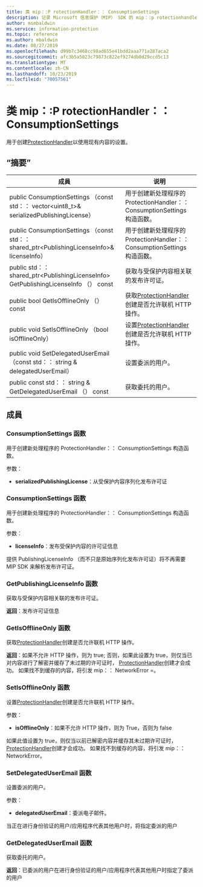 ```yaml
---
title: 类 mip：:P rotectionHandler：： ConsumptionSettings
description: 记录 Microsoft 信息保护（MIP） SDK 的 mip：:p rotectionhandler 类。
author: msmbaldwin
ms.service: information-protection
ms.topic: reference
ms.author: mbaldwin
ms.date: 08/27/2019
ms.openlocfilehash: d99b7c3468cc98ad655e41bdd2aaa771a287aca2
ms.sourcegitcommit: afc3b5a5823c79873c822ef9274db0d29ccd5c13
ms.translationtype: MT
ms.contentlocale: zh-CN
ms.lasthandoff: 10/23/2019
ms.locfileid: "70057561"
---
```

# <a name="class-mipprotectionhandlerconsumptionsettings"></a>类 mip：:P rotectionHandler：： ConsumptionSettings 
用于创建[ProtectionHandler](class_mip_protectionhandler.md)以使用现有内容的设置。
  
## <a name="summary"></a>“摘要”
 成員                        | 说明                                
--------------------------------|---------------------------------------------
public ConsumptionSettings （const std：： vector\<uint8_t\>& serializedPublishingLicense）  | 用于创建新处理程序的 ProtectionHandler：： ConsumptionSettings 构造函数。
public ConsumptionSettings （const std：： shared_ptr\<PublishingLicenseInfo\>& licenseInfo）  |  用于创建新处理程序的 ProtectionHandler：： ConsumptionSettings 构造函数。
public std：： shared_ptr\<PublishingLicenseInfo\> GetPublishingLicenseInfo （） const  |  获取与受保护内容相关联的发布许可证。
public bool GetIsOfflineOnly （） const  |  获取[ProtectionHandler](class_mip_protectionhandler.md)创建是否允许联机 HTTP 操作。
public void SetIsOfflineOnly （bool isOfflineOnly）  |  设置[ProtectionHandler](class_mip_protectionhandler.md)创建是否允许联机 HTTP 操作。
public void SetDelegatedUserEmail （const std：： string & delegatedUserEmail）  |  设置委派的用户。
public const std：： string & GetDelegatedUserEmail （） const  |  获取委托的用户。
  
## <a name="members"></a>成員
  
### <a name="consumptionsettings-function"></a>ConsumptionSettings 函数
用于创建新处理程序的 ProtectionHandler：： ConsumptionSettings 构造函数。

参数：  
* **serializedPublishingLicense**：从受保护内容序列化发布许可证


  
### <a name="consumptionsettings-function"></a>ConsumptionSettings 函数
用于创建新处理程序的 ProtectionHandler：： ConsumptionSettings 构造函数。

参数：  
* **licenseInfo**：发布受保护内容的许可证信息


提供 PublishingLicenseInfo （而不只是原始序列化发布许可证）将不再需要 MIP SDK 来解析发布许可证。
  
### <a name="getpublishinglicenseinfo-function"></a>GetPublishingLicenseInfo 函数
获取与受保护内容相关联的发布许可证。

  
**返回**：发布许可证信息
  
### <a name="getisofflineonly-function"></a>GetIsOfflineOnly 函数
获取[ProtectionHandler](class_mip_protectionhandler.md)创建是否允许联机 HTTP 操作。

  
**返回**：如果不允许 HTTP 操作，则为 true; 否则，如果此设置为 true，则仅当已对内容进行了解密并缓存了未过期的许可证时， [ProtectionHandler](class_mip_protectionhandler.md)创建才会成功。 如果找不到缓存的内容，将引发 mip：： NetworkError =。
  
### <a name="setisofflineonly-function"></a>SetIsOfflineOnly 函数
设置[ProtectionHandler](class_mip_protectionhandler.md)创建是否允许联机 HTTP 操作。

参数：  
* **isOfflineOnly**：如果不允许 HTTP 操作，则为 True，否则为 false


如果此值设置为 true，则仅当以前已解密内容并缓存其未过期许可证时， [ProtectionHandler](class_mip_protectionhandler.md)创建才会成功。 如果找不到缓存的内容，将引发 mip：： NetworkError。
  
### <a name="setdelegateduseremail-function"></a>SetDelegatedUserEmail 函数
设置委派的用户。

参数：  
* **delegatedUserEmail**：委派电子邮件。


当正在进行身份验证的用户/应用程序代表其他用户时，将指定委派的用户
  
### <a name="getdelegateduseremail-function"></a>GetDelegatedUserEmail 函数
获取委托的用户。

  
**返回**：已委派的用户在进行身份验证的用户/应用程序代表其他用户时指定了委派的用户